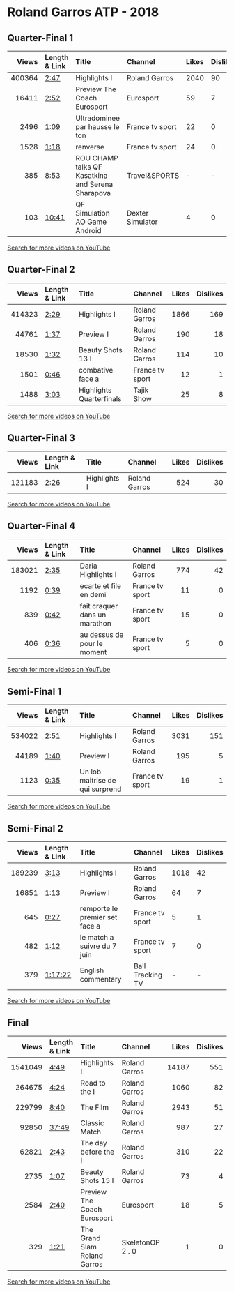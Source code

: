 
# Roland Garros ATP - 2018
    
## Quarter-Final 1
|   Views | Length & Link                                        | Title                                                  | Channel          | Likes   | Dislikes   |
|--------:|:-----------------------------------------------------|:-------------------------------------------------------|:-----------------|:--------|:-----------|
|  400364 | [2:47](https://www.youtube.com/watch?v=ITJ4RDKxyOA)  | Highlights I                                           | Roland Garros    | 2040    | 90         |
|   16411 | [2:52](https://www.youtube.com/watch?v=6t2rDQ-RDN8)  | Preview  The Coach     Eurosport                       | Eurosport        | 59      | 7          |
|    2496 | [1:09](https://www.youtube.com/watch?v=3l1kZIgdNjk)  | Ultradominee par   hausse le ton                       | France tv sport  | 22      | 0          |
|    1528 | [1:18](https://www.youtube.com/watch?v=Hgs9FTMFeog)  | renverse                                               | France tv sport  | 24      | 0          |
|     385 | [8:53](https://www.youtube.com/watch?v=EoxlxzhsRm8)  | ROU    CHAMP talks  QF  Kasatkina and Serena Sharapova | Travel&SPORTS    | -       | -          |
|     103 | [10:41](https://www.youtube.com/watch?v=O4a7zAvehh8) | QF Simulation  AO  Game Android                        | Dexter Simulator | 4       | 0          |

[Search for more videos on YouTube](https://www.youtube.com/results?search_query=%22roland+garros%22+%22Halep%22+%22Kerber%22+%222018%22+%22highlights%22)     

## Quarter-Final 2
|   Views | Length & Link                                       | Title                       | Channel         |   Likes |   Dislikes |
|--------:|:----------------------------------------------------|:----------------------------|:----------------|--------:|-----------:|
|  414323 | [2:29](https://www.youtube.com/watch?v=us_ud7CSbDM) | Highlights I                | Roland Garros   |    1866 |        169 |
|   44761 | [1:37](https://www.youtube.com/watch?v=pB-sMKuV-2o) | Preview  I                  | Roland Garros   |     190 |         18 |
|   18530 | [1:32](https://www.youtube.com/watch?v=puUSL_nHUeI) | Beauty Shots 13     I       | Roland Garros   |     114 |         10 |
|    1501 | [0:46](https://www.youtube.com/watch?v=3fSFEb_VD-Y) | combative face a            | France tv sport |      12 |          1 |
|    1488 | [3:03](https://www.youtube.com/watch?v=tD4CPlbkuOk) | Highlights    Quarterfinals | Tajik Show      |      25 |          8 |

[Search for more videos on YouTube](https://www.youtube.com/results?search_query=%22roland+garros%22+%22Muguruza%22+%22Sharapova%22+%222018%22+%22highlights%22)     

## Quarter-Final 3
|   Views | Length & Link                                       | Title        | Channel       |   Likes |   Dislikes |
|--------:|:----------------------------------------------------|:-------------|:--------------|--------:|-----------:|
|  121183 | [2:26](https://www.youtube.com/watch?v=efKAe5YwP1s) | Highlights I | Roland Garros |     524 |         30 |

[Search for more videos on YouTube](https://www.youtube.com/results?search_query=%22roland+garros%22+%22Keys%22+%22Putintseva%22+%222018%22+%22highlights%22)     

## Quarter-Final 4
|   Views | Length & Link                                       | Title                          | Channel         |   Likes |   Dislikes |
|--------:|:----------------------------------------------------|:-------------------------------|:----------------|--------:|-----------:|
|  183021 | [2:35](https://www.youtube.com/watch?v=wn_DSkeGMxs) | Daria    Highlights I          | Roland Garros   |     774 |         42 |
|    1192 | [0:39](https://www.youtube.com/watch?v=HECyIQe7guk) | ecarte  et file en demi        | France tv sport |      11 |          0 |
|     839 | [0:42](https://www.youtube.com/watch?v=564ry9HHaHs) | fait craquer  dans un marathon | France tv sport |      15 |          0 |
|     406 | [0:36](https://www.youtube.com/watch?v=bP3ePPfmv6c) | au dessus de  pour le moment   | France tv sport |       5 |          0 |

[Search for more videos on YouTube](https://www.youtube.com/results?search_query=%22roland+garros%22+%22Stephens%22+%22Kasatkina%22+%222018%22+%22highlights%22)     

## Semi-Final 1
|   Views | Length & Link                                       | Title                            | Channel         |   Likes |   Dislikes |
|--------:|:----------------------------------------------------|:---------------------------------|:----------------|--------:|-----------:|
|  534022 | [2:51](https://www.youtube.com/watch?v=itBs19r0xZo) | Highlights I                     | Roland Garros   |    3031 |        151 |
|   44189 | [1:40](https://www.youtube.com/watch?v=v2lXz0xBy4Q) | Preview  I                       | Roland Garros   |     195 |          5 |
|    1123 | [0:35](https://www.youtube.com/watch?v=GhKepPay740) | Un lob maitrise de  qui surprend | France tv sport |      19 |          1 |

[Search for more videos on YouTube](https://www.youtube.com/results?search_query=%22roland+garros%22+%22Halep%22+%22Muguruza%22+%222018%22+%22highlights%22)     

## Semi-Final 2
|   Views | Length & Link                                          | Title                          | Channel          | Likes   | Dislikes   |
|--------:|:-------------------------------------------------------|:-------------------------------|:-----------------|:--------|:-----------|
|  189239 | [3:13](https://www.youtube.com/watch?v=RLVE5Fq6S4E)    | Highlights I                   | Roland Garros    | 1018    | 42         |
|   16851 | [1:13](https://www.youtube.com/watch?v=3__EQrC0Y38)    | Preview  I                     | Roland Garros    | 64      | 7          |
|     645 | [0:27](https://www.youtube.com/watch?v=INLi1oevshY)    | remporte le premier set face a | France tv sport  | 5       | 1          |
|     482 | [1:12](https://www.youtube.com/watch?v=Dn-1h2yCKVs)    | le match a suivre du 7 juin    | France tv sport  | 7       | 0          |
|     379 | [1:17:22](https://www.youtube.com/watch?v=Y-flbJ22fr0) | English commentary             | Ball Tracking TV | -       | -          |

[Search for more videos on YouTube](https://www.youtube.com/results?search_query=%22roland+garros%22+%22Stephens%22+%22Keys%22+%222018%22+%22highlights%22)     

## Final
|   Views | Length & Link                                        | Title                            | Channel          |   Likes |   Dislikes |
|--------:|:-----------------------------------------------------|:---------------------------------|:-----------------|--------:|-----------:|
| 1541049 | [4:49](https://www.youtube.com/watch?v=VBc_XRYzZy4)  | Highlights I                     | Roland Garros    |   14187 |        551 |
|  264675 | [4:24](https://www.youtube.com/watch?v=BMB_HmvVhMo)  | Road to the  I                   | Roland Garros    |    1060 |         82 |
|  229799 | [8:40](https://www.youtube.com/watch?v=lMzmHyF8NM4)  | The Film                         | Roland Garros    |    2943 |         51 |
|   92850 | [37:49](https://www.youtube.com/watch?v=TKwOodgSTwY) | Classic Match                    | Roland Garros    |     987 |         27 |
|   62821 | [2:43](https://www.youtube.com/watch?v=xfAXX2QrNCk)  | The day before the  I            | Roland Garros    |     310 |         22 |
|    2735 | [1:07](https://www.youtube.com/watch?v=CmWNKvEjzy4)  | Beauty Shots 15     I            | Roland Garros    |      73 |          4 |
|    2584 | [2:40](https://www.youtube.com/watch?v=b6FcH9bCkwI)  | Preview  The Coach     Eurosport | Eurosport        |      18 |          5 |
|     329 | [1:21](https://www.youtube.com/watch?v=p_IHJF_1cuk)  | The Grand Slam  Roland  Garros   | SkeletonOP 2 . 0 |       1 |          0 |

[Search for more videos on YouTube](https://www.youtube.com/results?search_query=%22roland+garros%22+%22Halep%22+%22Stephens%22+%222018%22+%22highlights%22)     
